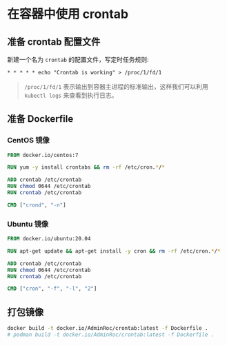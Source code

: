 # 在容器中使用 crontab

## 准备 crontab 配置文件

新建一个名为 `crontab` 的配置文件，写定时任务规则:

```txt
* * * * * echo "Crontab is working" > /proc/1/fd/1
```

> `/proc/1/fd/1` 表示输出到容器主进程的标准输出，这样我们可以利用 `kubectl logs` 来查看到执行日志。

## 准备 Dockerfile

### CentOS 镜像

```dockerfile
FROM docker.io/centos:7

RUN yum -y install crontabs && rm -rf /etc/cron.*/*

ADD crontab /etc/crontab
RUN chmod 0644 /etc/crontab
RUN crontab /etc/crontab

CMD ["crond", "-n"]
```

### Ubuntu 镜像

```dockerfile
FROM docker.io/ubuntu:20.04

RUN apt-get update && apt-get install -y cron && rm -rf /etc/cron.*/*

ADD crontab /etc/crontab
RUN chmod 0644 /etc/crontab
RUN crontab /etc/crontab

CMD ["cron", "-f", "-l", "2"]
```

## 打包镜像

```bash
docker build -t docker.io/AdminRoc/crontab:latest -f Dockerfile .
# podman build -t docker.io/AdminRoc/crontab:latest -f Dockerfile .
```